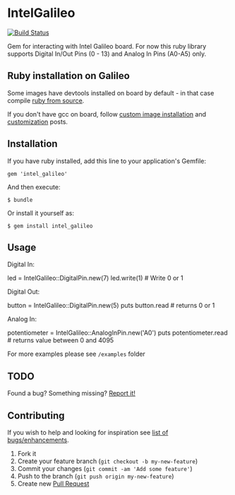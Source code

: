 # IntelGalileo

[![Build Status](https://travis-ci.org/itsudo/intel_galileo.png)](https://travis-ci.org/itsudo/intel_galileo)

Gem for interacting with Intel Galileo board. For now this ruby library supports Digital In/Out Pins (0 - 13) and Analog In Pins (A0-A5) only.

## Ruby installation on Galileo

Some images have devtools installed on board by default - in that case compile [ruby from source](https://www.ruby-lang.org/en/downloads/).

If you don't have gcc on board, follow [custom image installation](http://www.itsudo.com/galileo/2014/03/03/setting-up-development-environment-for-galileo.html) and [customization](http://www.itsudo.com/galileo/yocto/ruby/2014/03/05/customizing-what-goes-onto-yocto-image.html) posts.

## Installation

If you have ruby installed, add this line to your application's Gemfile:

    gem 'intel_galileo'

And then execute:

    $ bundle

Or install it yourself as:

    $ gem install intel_galileo

## Usage

Digital In:

  led    = IntelGalileo::DigitalPin.new(7)
  led.write(1) # Write 0 or 1
  
Digital Out:

  button = IntelGalileo::DigitalPin.new(5)
  puts button.read # returns 0 or 1
  
Analog In:
  
  potentiometer = IntelGalileo::AnalogInPin.new('A0')
  puts potentiometer.read # returns value between 0 and 4095

For more examples please see `/examples` folder

## TODO

  Found a bug? Something missing? [Report it!](https://github.com/itsudo/intel_galileo/issues/new)

## Contributing

If you wish to help and looking for inspiration see [list of bugs/enhancements](https://github.com/itsudo/intel_galileo/issues).

  1. Fork it
  1. Create your feature branch (`git checkout -b my-new-feature`)
  1. Commit your changes (`git commit -am 'Add some feature'`)
  1. Push to the branch (`git push origin my-new-feature`)
  1. Create new [Pull Request](https://help.github.com/articles/using-pull-requests)
